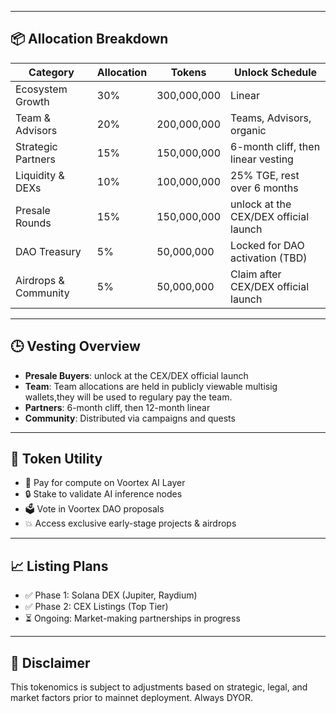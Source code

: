 
---

## 📦 Allocation Breakdown

| Category             | Allocation | Tokens           | Unlock Schedule                      |
|----------------------|------------|------------------|--------------------------------------|
| Ecosystem Growth     | 30%        | 300,000,000      | Linear                               |
| Team & Advisors      | 20%        | 200,000,000      | Teams, Advisors, organic             |
| Strategic Partners   | 15%        | 150,000,000      | 6-month cliff, then linear vesting   |
| Liquidity & DEXs     | 10%        | 100,000,000      | 25% TGE, rest over 6 months          |
| Presale Rounds       | 15%        | 150,000,000      | unlock at the CEX/DEX official launch|
| DAO Treasury         | 5%         | 50,000,000       | Locked for DAO activation (TBD)      |
| Airdrops & Community | 5%         | 50,000,000       | Claim after CEX/DEX official launch  |

---

## 🕒 Vesting Overview

- **Presale Buyers**: unlock at the CEX/DEX official launch 
- **Team**: Team allocations are held in publicly viewable multisig wallets,they will be used to regulary pay the team.
- **Partners**: 6-month cliff, then 12-month linear  
- **Community**: Distributed via campaigns and quests

---

## 🚀 Token Utility

- 🧠 Pay for compute on Voortex AI Layer
- 🔒 Stake to validate AI inference nodes
- 🗳️ Vote in Voortex DAO proposals
- 💥 Access exclusive early-stage projects & airdrops

---

## 📈 Listing Plans

- ✅ Phase 1: Solana DEX (Jupiter, Raydium)
- ✅ Phase 2: CEX Listings (Top Tier)
- ⏳ Ongoing: Market-making partnerships in progress

---

## 📍 Disclaimer

This tokenomics is subject to adjustments based on strategic, legal, and market factors prior to mainnet deployment. Always DYOR.
